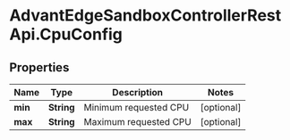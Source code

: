 # AdvantEdgeSandboxControllerRestApi.CpuConfig

## Properties
Name | Type | Description | Notes
------------ | ------------- | ------------- | -------------
**min** | **String** | Minimum requested CPU | [optional] 
**max** | **String** | Maximum requested CPU | [optional] 


